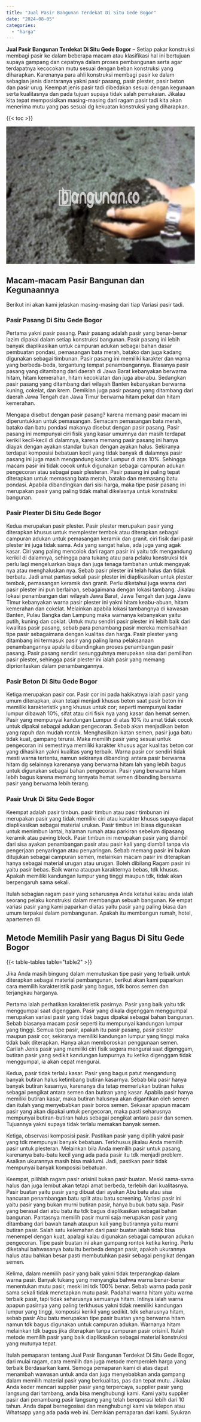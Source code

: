 ```yaml
---
title: "Jual Pasir Bangunan Terdekat Di Situ Gede Bogor"
date: "2024-08-05"
categories: 
  - "harga"
---
```


**Jual Pasir Bangunan Terdekat Di Situ Gede Bogor** – Setiap pakar konstruksi membagi pasir ke dalam beberapa macam atau klasifikasi hal ini bertujuan supaya gampang dan cepatnya dalam proses pembangunan serta agar terdapatnya kecocokan mutu sesuai dengan beban konstruksi yang diharapkan. Karenanya para ahli konstruksi membagi pasir ke dalam sebagian jenis diantaranya yakni pasir pasang, pasir plester, pasir beton dan pasir urug. Keempat jenis pasir tadi dibedakan sesuai dengan kegunaan serta kualitasnya dan pada tujuan supaya tidak salah pemakaian. Jikalau kita tepat memposisikan masing-masing dari ragam pasir tadi kita akan menerima mutu yang pas sesuai dg kekuatan konstruksi yang diharapkan.

{{< toc >}}

![Jual Pasir Bangunan Terdekat Di Situ Gede Bogor](/images/jual-pasir-bangunan-54.png)

## Macam-macam Pasir Bangunan dan Kegunaannya

Berikut ini akan kami jelaskan masing-masing dari tiap Variasi pasir tadi.

### Pasir Pasang Di Situ Gede Bogor

Pertama yakni pasir pasang. Pasir pasang adalah pasir yang benar-benar lazim dipakai dalam setiap konstruksi bangunan. Pasir pasang ini lebih banyak diaplikasikan untuk campuran adukan sebagai bahan dasar pembuatan pondasi, pemasangan bata merah, batako dan juga kadang digunakan sebagai timbunan. Pasir pasang ini memiliki karakter dan warna yang berbeda-beda, tergantung tempat penambangannya. Biasanya pasir pasang yang ditambang dari daerah di Jawa Barat kebanyakan berwarna hitam, hitam kemerahan, hitam kecoklatan dan juga abu-abu. Sedangkan pasir pasang yang ditambang dari wilayah Banten kebanyakan berwarna kuning, cokelat, dan krem. Demikian juga pasir pasang yang ditambang dari daerah Jawa Tengah dan Jawa Timur berwarna hitam pekat dan hitam kemerahan.

Mengapa disebut dengan pasir pasang? karena memang pasir macam ini diperuntukkan untuk pemasangan. Semacam pemasangan bata merah, batako dan batu pondasi makanya disebut dengan pasir pasang. Pasir pasang ini mempunyai ciri fisik yang kasar umumnya dan masih terdapat kerikil kecil-kecil di dalamnya, karena memang pasir pasang ini hanya diayak dengan ayakan standar bukan dengan ayakan halus. Sekiranya terdapat komposisi bebatuan kecil yang tidak banyak di dalamnya pasir pasang ini juga masih mengandung kadar Lumpur di atas 10%. Sehingga macam pasir ini tidak cocok untuk digunakan sebagai campuran adukan pengecoran atau sebagai pasir plesteran. Pasir pasang ini paling tepat diterapkan untuk memasang bata merah, batako dan memasang batu pondasi. Apabila dibandingkan dari sisi harga, maka tipe pasir pasang ini merupakan pasir yang paling tidak mahal dikelasnya untuk konstruksi bangunan.

### Pasir Plester Di Situ Gede Bogor

Kedua merupakan pasir plester. Pasir plester merupakan pasir yang diterapkan khusus untuk memplester tembok atau diterapkan sebagai campuran adukan untuk pemasangan keramik dan granit. ciri fisik dari pasir plester ini juga tidak sama. Ada yang sangat halus, ada juga yang agak kasar. Ciri yang paling mencolok dari ragam pasir ini yaitu tdk mengandung kerikil di dalamnya, sehingga para tukang atau para pelaku konstruksi tdk perlu lagi mengeluarkan biaya dan juga tenaga tambahan untuk mengayak nya atau menghaluskan nya. Sebab pasir plester ini telah halus dan tidak berbatu. Jadi amat pantas sekali pasir plester ini diaplikasikan untuk plester tembok, pemasangan keramik dan granit. Perlu diketahui juga warna dari pasir plester ini pun berlainan, sebagaimana dengan lokasi tambang. Jikalau lokasi penambangan dari wilayah Jawa Barat, Jawa Tengah dan juga Jawa Timur kebanyakan warna pasir plester ini yakni hitam keabu-abuan, hitam kemerahan dan cokelat. Melainkan apabila lokasi tambangnya di kawasan Banten, Pulau Bangka dan Lampung maka warnanya kebanyakan yaitu putih, kuning dan coklat. Untuk mutu sendiri pasir plester ini lebih baik dari kwalitas pasir pasang, sebab para penambang pasir mereka memisahkan tipe pasir sebagaimana dengan kualitas dan harga. Pasir plester yang ditambang ini termasuk pasir yang paling lama pelaksanaan penambangannya apabila dibandingkan proses penambangan pasir pasang. Pasir pasang sendiri sesungguhnya merupakan sisa dari pemilihan pasir plester, sehingga pasir plester ini ialah pasir yang memang diprioritaskan dalam penambangannya.

### Pasir Beton Di Situ Gede Bogor

Ketiga merupakan pasir cor. Pasir cor ini pada hakikatnya ialah pasir yang umum diterapkan, akan tetapi menjadi khusus beton saat pasir beton ini memiliki karakteristik yang khusus untuk cor; seperti mempunyai kadar lumpur dibawah 10%, sifat atau ciri fisik nya yang kasar dan hemat semen. Pasir yang mempunyai kandungan Lumpur di atas 10% itu amat tidak cocok untuk dipakai sebagai adukan pengecoran. Sebab akan menjadikan beton yang rapuh dan mudah rontok. Menghasilkan ikatan semen, pasir juga batu tidak kuat, gampang terurai. Maka memilih pasir yang sesuai untuk pengecoran ini semestinya memiliki karakter khusus agar kualitas beton cor yang dihasilkan yakni kualitas yang terbaik. Warna pasir cor sendiri tidak mesti warna tertentu, namun sekiranya dibandingi antara pasir berwarna hitam dg selainnya karenanya yang berwarna hitam lah yang lebih bagus untuk digunakan sebagai bahan pengecoran. Pasir yang berwarna hitam lebih bagus karena memang ternyata hemat semen dibanding bersama pasir yang berwarna lebih terang.

### Pasir Uruk Di Situ Gede Bogor

Keempat adalah pasir timbun. pasir timbun atau pasir timbunan ini merupakan pasir yang tidak memiliki ciri atau karakter khusus supaya dapat diaplikasikan sebagai material urukan. Pasir timbun ini biasa digunakan untuk menimbun lantai, halaman rumah atau parkiran sebelum dipasang keramik atau paving block. Pasir timbun ini merupakan pasir yang diambil dari sisa ayakan penambangan pasir atau pasir kali yang diambil tanpa via pengerjaan penyaringan atau penyaringan. Sebab memang pasir ini bukan ditujukan sebagai campuran semen, melainkan macam pasir ini diterapkan hanya sebagai material urugan atau urugan. Boleh dibilang Ragam pasir ini yaitu pasir bebas. Baik warna ataupun karakternya bebas, tdk khusus. Apakah memiliki kandungan lumpur yang tinggi maupun tdk, tidak akan berpengaruh sama sekali.

Itulah sebagian ragam pasir yang seharusnya Anda ketahui kalau anda ialah seorang pelaku konstruksi dalam membangun sebuah bangunan. Ke empat variasi pasir yang kami paparkan diatas yaitu pasir yang paling biasa dan umum terpakai dalam pembangunan. Apakah itu membangun rumah, hotel, apartemen dll.

## Metode Memilih Pasir yang Bagus Di Situ Gede Bogor

{{< table-tables table="table2" >}}

Jika Anda masih bingung dalam memutuskan tipe pasir yang terbaik untuk diterapkan sebagai material pembangunan, berikut akan kami paparkan cara memilih karakteristik pasir yang bagus, tdk boros semen dan terjangkau harganya.

Pertama ialah perhatikan karakteristik pasirnya. Pasir yang baik yaitu tdk menggumpal saat digenggam. Pasir yang dikala digenggam menggumpal merupakan variasi pasir yang tidak bagus dipakai sebagai bahan bangunan. Sebab biasanya macam pasir seperti itu mempunyai kandungan lumpur yang tinggi. Semua tipe pasir, apakah itu pasir pasang, pasir plester maupun pasir cor, sekiranya memiliki kandungan lumpur yang tinggi maka tidak baik diterapkan. Hanya akan memboroskan penggunaan semen. Carilah Jenis pasir yang memiliki ciri fisik segera mengurai saat digenggam, butiran pasir yang sedikit kandungan lumpurnya itu ketika digenggam tidak menggumpal, ia akan cepat mengurai.

Kedua, pasir tidak terlalu kasar. Pasir yang bagus patut mengandung banyak butiran halus ketimbang butiran kasarnya. Sebab bila pasir hanya banyak butiran kasarnya, karenanya dia tetap memerlukan butiran halus sebagai pengikat antara semen dan butiran yang kasar. Apabila pasir hanya memiliki butiran kasar, maka butiran halusnya akan digantikan oleh semen dan itulah yang menyebabkan pasir boros semen. Sekasar apapun macam pasir yang akan dipakai untuk pengecoran, maka pasti seharusnya mempunyai butiran-butiran halus sebagai pengikat antara pasir dan semen. Tujuannya yakni supaya tidak terlalu memakan banyak semen.

Ketiga, observasi komposisi pasir. Pastikan pasir yang dipilih yakni pasir yang tdk mempunyai banyak bebatuan. Terkhusus jikalau Anda memilih pasir untuk plesteran. Melainkan bila Anda memilih pasir untuk pasang, karenanya batu-batu kecil yang ada pada pasir itu tdk menjadi problem. Asalkan ukurannya masih bisa maklumi. Jadi, pastikan pasir tidak mempunyai banyak komposisi bebatuan.

Keempat, pilihlah ragam pasir orisinil bukan pasir buatan. Meski sama-sama halus dan juga lembut akan tetapi amat berbeda, terlebih dari kualitasnya. Pasir buatan yaitu pasir yang dibuat dari ayakan Abu batu atau sisa hancuran penambangan batu split atau batu screening. Variasi pasir ini yaitu pasir yang bukan murni butiran pasir, hanya bubuk batu saja. Pasir yang berasal dari abu batu itu tdk bagus diaplikasikan sebagai bahan bangunan. Pantasnya memilih pasir murni saja merupakan pasir yang ditambang dari bawah tanah ataupun kali yang butirannya yaitu murni butiran pasir. Salah satu kelemahan dari pasir buatan ialah tidak bisa menempel dengan kuat, apalagi kalau digunakan sebagai campuran adukan pengecoran. Tipe pasir buatan ini akan gampang rontok ketika kering. Perlu diketahui bahwasanya batu itu berbeda dengan pasir, apakah ukurannya halus atau bahkan besar pasti membutuhkan pasir sebagai pengikat dengan semen.

Kelima, dalam memilih pasir yang baik yakni tidak terperangkap dalam warna pasir. Banyak tukang yang menyangka bahwa warna benar-benar menentukan mutu pasir, meski ini tdk 100% benar. Sebab warna pada pasir sama sekali tidak menetapkan mutu pasir. Padahal warna hitam yaitu warna terbaik pasir, tapi tidak seharusnya semuanya hitam. Intinya ialah warna apapun pasirnya yang paling terkhusus yakni tidak memiliki kandungan lumpur yang tinggi, komposisi kerikil yang sedikit. tdk seharusnya hitam, sebab pasir Abu batu merupakan tipe pasir buatan yang berwarna hitam namun tdk bagus digunakan untuk campuran adukan. Warnanya hitam melainkan tdk bagus jika diterapkan tanpa campuran pasir orisinil. Itulah metode memilih pasir yang baik diaplikasikan sebagai material konstruksi yang mutunya tepat.

Itulah pemaparan tentang Jual Pasir Bangunan Terdekat Di Situ Gede Bogor, dari mulai ragam, cara memilih dan juga metode memperoleh harga yang terbaik Berdasarkan kami. Semoga pemaparan kami di atas dapat menambah wawasan untuk anda dan juga menyebabkan anda gampang dalam memilih material pasir yang berkualitas, pas dan tepat mutu. Jikalau Anda keder mencari supplier pasir yang terpercaya, supplier pasir yang langsung dari tambang, anda bisa menghubungi kami. Kami yaitu supplier pasir dari penambang pasir langsung yang telah beroperasi lebih dari 10 tahun. Anda dapat bernegosiasi dan menghubungi kami via telepon atau Whatsapp yang ada pada web ini. Demikian pemaparan dari kami. Syukran
